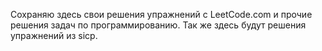 Сохраняю здесь свои решения упражнений с LeetCode.com и прочие решения задач по программированию. 
Так же здесь будут решения упражнений из sicp.
